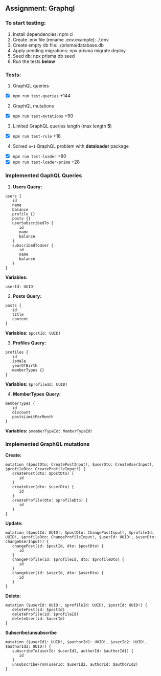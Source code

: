 ## Assignment: Graphql

### To start testing:

1. Install dependencies: npm ci
2. Create .env file (rename .env.example): ./.env
3. Create empty db file: ./prisma/database.db
4. Apply pending migrations: npx prisma migrate deploy
5. Seed db: npx prisma db seed
6. Run the tests **below**

### Tests:

1. GraphQL queries
- [x] `npm run test-queries` +144
2. GraphQL mutations
- [x] `npm run test-mutations` +90
3. Limited GraphQL queries length (max length **5**)
- [x] `npm run test-rule` +18
4. Solved `n+1` QraphQL problem with **dataloader** package
- [x] `npm run test-loader` +80
- [x] `npm run test-loader-prime` +28

### Implemented GaphQL Queries

1. **Users**
   **Query:**

```
users {
   id
   name
   balance
   profile {}
   posts {}
   userSubscribedTo {
      id
      name
      balance
   }
   subscribedToUser {
      id
      name
      balance
   }
}
```

**Variables:**

`userId: UUID!`

2. **Posts**
   **Query:**

```
posts {
   id
   title
   content
}
```

**Variables:**
`$postId: UUID!`

3. **Profiles**
   **Query:**

```
profiles {
   id
   isMale
   yearOfBirth
   memberTypes {}
}
```

**Variables:**
`$profileId: UUID!`

4. **MemberTypes**
   **Query:**

```
memberTypes {
   id
   discount
   postsLimitPerMonth
}
```

**Variables:**
`$memberTypeId: MemberTypeId!`

### Implemented GraphQL mutations

**Create:**

```
mutation ($postDto: CreatePostInput!, $userDto: CreateUserInput!, $profileDto: CreateProfileInput!) {
   createPost(dto: $postDto) {
      id
   }
   createUser(dto: $userDto) {
      id
   }
   createProfile(dto: $profileDto) {
      id
   }
}
```

**Update:**

```
mutation ($postId: UUID!, $postDto: ChangePostInput!, $profileId: UUID!, $profileDto: ChangeProfileInput!, $userId: UUID!, $userDto: ChangeUserInput!) {
   changePost(id: $postId, dto: $postDto) {
      id
   }
   changeProfile(id: $profileId, dto: $profileDto) {
      id
   }
   changeUser(id: $userId, dto: $userDto) {
      id
   }
}
```

**Delete:**

```
mutation ($userId: UUID!, $profileId: UUID!, $postId: UUID!) {
   deletePost(id: $postId)
   deleteProfile(id: $profileId)
   deleteUser(id: $userId)
}
```

**Subscribe/unsubscribe**

```
mutation ($userId1: UUID!, $authorId1: UUID!, $userId2: UUID!, $authorId2: UUID!) {
   subscribeTo(userId: $userId1, authorId: $authorId1) {
      id
   }
   unsubscribeFrom(userId: $userId2, authorId: $authorId2)
}
```
